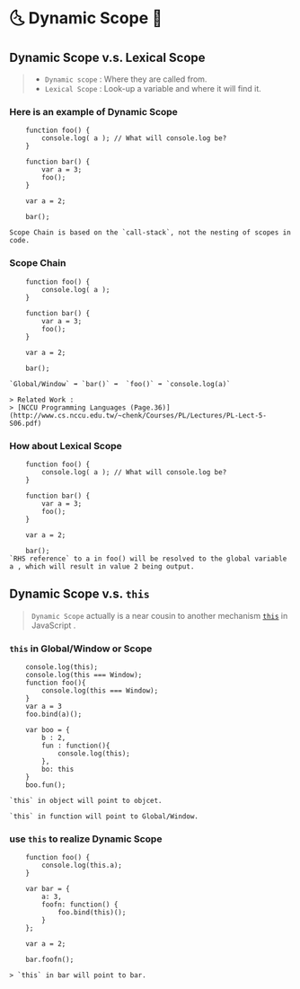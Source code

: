 # 🌜  Dynamic Scope 🌛 #

## Dynamic Scope v.s. Lexical Scope ##

> - `Dynamic scope` : Where they are called from.
> - `Lexical Scope` : Look-up a variable and where it will find it.

### Here is an example of Dynamic Scope ###

        function foo() {
            console.log( a ); // What will console.log be?
        }

        function bar() {
            var a = 3;
            foo();
        }

        var a = 2;

        bar();

    Scope Chain is based on the `call-stack`, not the nesting of scopes in code.

### Scope Chain ###

        function foo() {
            console.log( a );  
        }

        function bar() {  
            var a = 3;
            foo();
        }

        var a = 2;

        bar();  

    `Global/Window` ➡️ `bar()` ➡️  `foo()` ➡️ `console.log(a)`  

    > Related Work :
    > [NCCU Programming Languages (Page.36)](http://www.cs.nccu.edu.tw/~chenk/Courses/PL/Lectures/PL-Lect-5-S06.pdf)

### How about Lexical Scope ###

        function foo() {
            console.log( a ); // What will console.log be?
        }

        function bar() {
            var a = 3;
            foo();
        }

        var a = 2;

        bar();
    `RHS reference` to a in foo() will be resolved to the global variable a , which will result in value 2 being output.

## Dynamic Scope v.s. `this` ##

> `Dynamic Scope` actually is a near cousin to another mechanism [` this `](https://developer.mozilla.org/zh-TW/docs/Web/JavaScript/Reference/Operators/this) in JavaScript .

### `this` in Global/Window or Scope ###

        console.log(this);
        console.log(this === Window);
        function foo(){
            console.log(this === Window);
        }
        var a = 3
        foo.bind(a)();

        var boo = {
            b : 2,
            fun : function(){
                console.log(this);
            },
            bo: this
        }
        boo.fun();

    `this` in object will point to objcet.

    `this` in function will point to Global/Window.

### use `this` to realize Dynamic Scope ###

        function foo() {
            console.log(this.a);
        }

        var bar = {
            a: 3,
            foofn: function() {
                foo.bind(this)();
            }
        };

        var a = 2;

        bar.foofn();

    > `this` in bar will point to bar.
